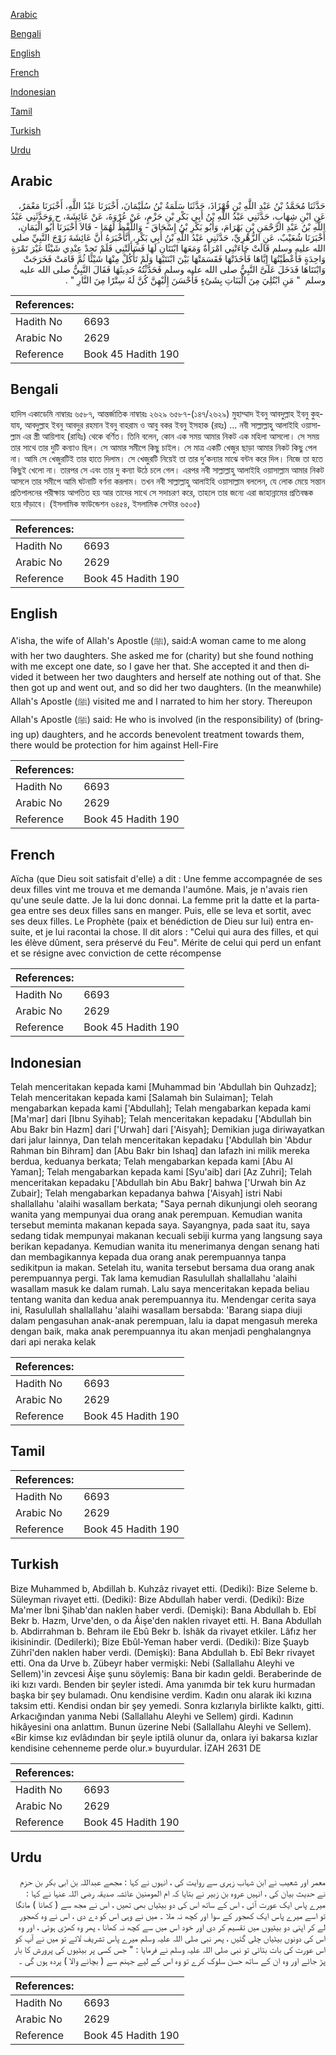 [Arabic](#arabic)

[Bengali](#bengali)

[English](#english)

[French](#french)

[Indonesian](#indonesian)

[Tamil](#tamil)

[Turkish](#turkish)

[Urdu](#urdu)

## Arabic


<div dir="rtl" lang="ar" style={{fontSize:'larger',backgroundColor:'#f8f9fa',padding:20}}>
حَدَّثَنَا مُحَمَّدُ بْنُ عَبْدِ اللَّهِ بْنِ قُهْزَاذَ، حَدَّثَنَا سَلَمَةُ بْنُ سُلَيْمَانَ، أَخْبَرَنَا عَبْدُ اللَّهِ، أَخْبَرَنَا مَعْمَرٌ، عَنِ ابْنِ شِهَابٍ، حَدَّثَنِي عَبْدُ اللَّهِ بْنُ أَبِي بَكْرِ بْنِ حَزْمٍ، عَنْ عُرْوَةَ، عَنْ عَائِشَةَ، ح وَحَدَّثَنِي عَبْدُ اللَّهِ بْنُ عَبْدِ الرَّحْمَنِ بْنِ بَهْرَامَ، وَأَبُو بَكْرِ بْنُ إِسْحَاقَ - وَاللَّفْظُ لَهُمَا - قَالاَ أَخْبَرَنَا أَبُو الْيَمَانِ، أَخْبَرَنَا شُعَيْبٌ، عَنِ الزُّهْرِيِّ، حَدَّثَنِي عَبْدُ اللَّهِ بْنُ أَبِي بَكْرٍ، أَنَّأَخْبَرَهُ أَنَّ عَائِشَةَ زَوْجَ النَّبِيِّ صلى الله عليه وسلم قَالَتْ جَاءَتْنِي امْرَأَةٌ وَمَعَهَا ابْنَتَانِ لَهَا فَسَأَلَتْنِي فَلَمْ تَجِدْ عِنْدِي شَيْئًا غَيْرَ تَمْرَةٍ وَاحِدَةٍ فَأَعْطَيْتُهَا إِيَّاهَا فَأَخَذَتْهَا فَقَسَمَتْهَا بَيْنَ ابْنَتَيْهَا وَلَمْ تَأْكُلْ مِنْهَا شَيْئًا ثُمَّ قَامَتْ فَخَرَجَتْ وَابْنَتَاهَا فَدَخَلَ عَلَىَّ النَّبِيُّ صلى الله عليه وسلم فَحَدَّثْتُهُ حَدِيثَهَا فَقَالَ النَّبِيُّ صلى الله عليه وسلم ‏ "‏ مَنِ ابْتُلِيَ مِنَ الْبَنَاتِ بِشَىْءٍ فَأَحْسَنَ إِلَيْهِنَّ كُنَّ لَهُ سِتْرًا مِنَ النَّارِ ‏"‏ ‏.‏
</div>
<div style={{backgroundColor:'#f8f9fa',padding:20, marginBottom: 10}}><table> <thead> <tr> <th>References:</th> <th></th> </tr> </thead> <tbody><tr><td>Hadith No</td><td>6693</td></tr><tr><td>Arabic No</td><td>2629</td></tr><tr><td>Reference</td><td>Book 45 Hadith 190</td></tr></tbody></table></div>

## Bengali


<div dir="ltr" lang="bn" style={{fontSize:'larger',backgroundColor:'#f8f9fa',padding:20}}>
হাদিস একাডেমি নাম্বারঃ ৬৫৮৭, আন্তর্জাতিক নাম্বারঃ ২৬২৯ ৬৫৮৭-(১৪৭/২৬২৯) মুহাম্মাদ ইবনু আবদুল্লাহ ইবনু কুহযায, আবদুল্লাহ ইবনু আবদুর রহমান ইবনু বাহরাম ও আবু বকর ইবনু ইসহাক (রহঃ) ... নবী সাল্লাল্লাহু আলাইহি ওয়াসাল্লাম এর স্ত্রী আয়িশাহ (রাযিঃ) থেকে বর্ণিত। তিনি বলেন, কোন এক সময় আমার নিকট এক মহিলা আসলো। সে সময় তার সাথে তার দুটি কন্যাও ছিল। সে আমার সমীপে কিছু চাইল। সে মাত্র একটি খেজুর ছাড়া আমার নিকট কিছু পেল না। আমি সে খেজুরটিই তার হাতে দিলাম। সে খেজুরটি নিয়েই তা তার দু’কন্যার মাঝে বন্টন করে দিল। নিজে তা হতে কিছুই খেলো না। তারপর সে এবং তার দু কন্যা উঠে চলে গেল। এরপর নবী সাল্লাল্লাহু আলাইহি ওয়াসাল্লাম আমার নিকট আসলে তার সমীপে আমি ঘটনাটি বর্ণনা করলাম। তখন নবী সাল্লাল্লাহু আলাইহি ওয়াসাল্লাম বললেন, যে লোক মেয়ে সন্তান প্রতিপালনের পরীক্ষায় আপতিত হয় আর তাদের সাথে সে সদাচরণ করে, তাহলে তার জন্যে এরা জাহান্নামের প্রতিবন্ধক হয়ে দাঁড়াবে। (ইসলামিক ফাউন্ডেশন ৬৪৫৪, ইসলামিক সেন্টার ৬৫০৫)
</div>
<div style={{backgroundColor:'#f8f9fa',padding:20, marginBottom: 10}}><table> <thead> <tr> <th>References:</th> <th></th> </tr> </thead> <tbody><tr><td>Hadith No</td><td>6693</td></tr><tr><td>Arabic No</td><td>2629</td></tr><tr><td>Reference</td><td>Book 45 Hadith 190</td></tr></tbody></table></div>

## English


<div dir="ltr" lang="en" style={{fontSize:'larger',backgroundColor:'#f8f9fa',padding:20}}>
A'isha, the wife of Allah's Apostle (ﷺ), said:A woman came to me along with her two daughters. She asked me for (charity) but she found nothing with me except one date, so I gave her that. She accepted it and then divided it between her two daughters and herself ate nothing out of that. She then got up and went out, and so did her two daughters. (In the meanwhile) Allah's Apostle (ﷺ) visited me and I narrated to him her story. Thereupon Allah's Apostle (ﷺ) said: He who is involved (in the responsibility) of (bringing up) daughters, and he accords benevolent treatment towards them, there would be protection for him against Hell-Fire
</div>
<div style={{backgroundColor:'#f8f9fa',padding:20, marginBottom: 10}}><table> <thead> <tr> <th>References:</th> <th></th> </tr> </thead> <tbody><tr><td>Hadith No</td><td>6693</td></tr><tr><td>Arabic No</td><td>2629</td></tr><tr><td>Reference</td><td>Book 45 Hadith 190</td></tr></tbody></table></div>

## French


<div dir="ltr" lang="fr" style={{fontSize:'larger',backgroundColor:'#f8f9fa',padding:20}}>
Aïcha (que Dieu soit satisfait d'elle) a dit : Une femme accompagnée de ses deux filles vint me trouva et me demanda l'aumône. Mais, je n'avais rien qu'une seule datte. Je la lui donc donnai. La femme prit la datte et la partagea entre ses deux filles sans en manger. Puis, elle se leva et sortit, avec ses deux filles. Le Prophète (paix et bénédiction de Dieu sur lui) entra ensuite, et je lui racontai la chose. Il dit alors : "Celui qui aura des filles, et qui les élève dûment, sera préservé du Feu". Mérite de celui qui perd un enfant et se résigne avec conviction de cette récompense
</div>
<div style={{backgroundColor:'#f8f9fa',padding:20, marginBottom: 10}}><table> <thead> <tr> <th>References:</th> <th></th> </tr> </thead> <tbody><tr><td>Hadith No</td><td>6693</td></tr><tr><td>Arabic No</td><td>2629</td></tr><tr><td>Reference</td><td>Book 45 Hadith 190</td></tr></tbody></table></div>

## Indonesian


<div dir="ltr" lang="id" style={{fontSize:'larger',backgroundColor:'#f8f9fa',padding:20}}>
Telah menceritakan kepada kami [Muhammad bin 'Abdullah bin Quhzadz]; Telah menceritakan kepada kami [Salamah bin Sulaiman]; Telah mengabarkan kepada kami ['Abdullah]; Telah mengabarkan kepada kami [Ma'mar] dari [Ibnu Syihab]; Telah menceritakan kepadaku ['Abdullah bin Abu Bakr bin Hazm] dari ['Urwah] dari ['Aisyah]; Demikian juga diriwayatkan dari jalur lainnya, Dan telah menceritakan kepadaku ['Abdullah bin 'Abdur Rahman bin Bihram] dan [Abu Bakr bin Ishaq] dan lafazh ini milik mereka berdua, keduanya berkata; Telah mengabarkan kepada kami [Abu Al Yaman]; Telah mengabarkan kepada kami [Syu'aib] dari [Az Zuhri]; Telah menceritakan kepadaku ['Abdullah bin Abu Bakr] bahwa ['Urwah bin Az Zubair]; Telah mengabarkan kepadanya bahwa ['Aisyah] istri Nabi shallallahu 'alaihi wasallam berkata; "Saya pernah dikunjungi oleh seorang wanita yang mempunyai dua orang anak perempuan. Kemudian wanita tersebut meminta makanan kepada saya. Sayangnya, pada saat itu, saya sedang tidak mempunyai makanan kecuali sebiji kurma yang langsung saya berikan kepadanya. Kemudian wanita itu menerimanya dengan senang hati dan membagikannya kepada dua orang anak perempuannya tanpa sedikitpun ia makan. Setelah itu, wanita tersebut bersama dua orang anak perempuannya pergi. Tak lama kemudian Rasulullah shallallahu 'alaihi wasallam masuk ke dalam rumah. Lalu saya menceritakan kepada beliau tentang wanita dan kedua anak perempuannya itu. Mendengar cerita saya ini, Rasulullah shallallahu 'alaihi wasallam bersabda: 'Barang siapa diuji dalam pengasuhan anak-anak perempuan, lalu ia dapat mengasuh mereka dengan baik, maka anak perempuannya itu akan menjadi penghalangnya dari api neraka kelak
</div>
<div style={{backgroundColor:'#f8f9fa',padding:20, marginBottom: 10}}><table> <thead> <tr> <th>References:</th> <th></th> </tr> </thead> <tbody><tr><td>Hadith No</td><td>6693</td></tr><tr><td>Arabic No</td><td>2629</td></tr><tr><td>Reference</td><td>Book 45 Hadith 190</td></tr></tbody></table></div>

## Tamil


<div dir="ltr" lang="ta" style={{fontSize:'larger',backgroundColor:'#f8f9fa',padding:20}}>

</div>
<div style={{backgroundColor:'#f8f9fa',padding:20, marginBottom: 10}}><table> <thead> <tr> <th>References:</th> <th></th> </tr> </thead> <tbody><tr><td>Hadith No</td><td>6693</td></tr><tr><td>Arabic No</td><td>2629</td></tr><tr><td>Reference</td><td>Book 45 Hadith 190</td></tr></tbody></table></div>

## Turkish


<div dir="ltr" lang="tr" style={{fontSize:'larger',backgroundColor:'#f8f9fa',padding:20}}>
Bize Muhammed b, Abdillah b. Kuhzâz rivayet etti. (Dediki): Bize Seleme b. Süleyman rivayet etti. (Dediki): Bize Abdullah haber verdi. (Dediki): Bize Ma'mer İbni Şihab'dan naklen haber verdi. (Demişki): Bana Abdullah b. Ebî Bekr b. Hazm, Urve'den, o da Âişe'den naklen rivayet etti. H. Bana Abdullah b. Abdirrahman b. Behram ile Ebû Bekr b. İshâk da rivayet etkiler. Lâfız her ikisinindir. (Dedilerki); Bize Ebûl-Yeman haber verdi. (Dediki): Bize Şuayb Zührî'den naklen haber verdi. (Demişki): Bana Abdullah b. Ebî Bekr rivayet etti. Ona da Urve b. Zübeyr haber vermişki: Nebi (Sallallahu Aleyhi ve Sellem)'in zevcesi Âişe şunu söylemiş: Bana bir kadın geldi. Beraberinde de iki kızı vardı. Benden bir şeyler istedi. Ama yanımda bir tek kuru hurmadan başka bir şey bulamadı. Onu kendisine verdim. Kadın onu alarak iki kızına taksim etti. Kendisi ondan bir şey yemedi. Sonra kızlarıyla birlikte kalktı, gitti. Arkacığından yanıma Nebi (Sallallahu Aleyhi ve Sellem) girdi. Kadının hikâyesini ona anlattım. Bunun üzerine Nebi (Sallallahu Aleyhi ve Sellem). «Bir kimse kız evlâdından bir şeyle iptilâ olunur da, onlara iyi bakarsa kızlar kendisine cehenneme perde olur.» buyurdular. İZAH 2631 DE
</div>
<div style={{backgroundColor:'#f8f9fa',padding:20, marginBottom: 10}}><table> <thead> <tr> <th>References:</th> <th></th> </tr> </thead> <tbody><tr><td>Hadith No</td><td>6693</td></tr><tr><td>Arabic No</td><td>2629</td></tr><tr><td>Reference</td><td>Book 45 Hadith 190</td></tr></tbody></table></div>

## Urdu


<div dir="rtl" lang="ur" style={{fontSize:'larger',backgroundColor:'#f8f9fa',padding:20}}>
معمر اور شعیب نے ابن شہاب زہری سے روایت کی ، انہوں نے کہا : مجھے عبداللہ بن ابی بکر بن حزم نے حدیث بیان کی ، انہیں عروہ بن زبیر نے بتایا کہ ام المومنین عائشہ صدیقہ رضی اللہ عنہا نے کہا : میرے پاس ایک عورت آئی ، اس کے ساتھ اس کی دو بیٹیاں بھی تھیں ، اس نے مجھ سے ( کھانا ) مانگا تو اسے میرے پاس ایک کھجور کے سوا اور کچھ نہ ملا ۔ میں نے وہی اس کو دے دی ، اس نے وہ کھجور لے کر اپنی دو بیٹیوں میں تقسیم کر دی اور خود اس میں سے کچھ نہ کھانا ، پھر وہ کھڑی ہوئی ، اور وہ اس کی دونوں بیٹیاں چلی گئیں ، پھر نبی صلی اللہ علیہ وسلم میرے پاس تشریف لائے تو میں نے آپ کو اس عورت کی بات بتائی تو نبی صلی اللہ علیہ وسلم نے فرمایا : " جس کسی پر بیٹیوں کی پرورش کا بار پڑ جائے اور وہ ان کے ساتھ حسن سلوک کرے تو وہ اس کے لیے جہنم سے ( بچانے والا ) پردہ ہوں گی ۔
</div>
<div style={{backgroundColor:'#f8f9fa',padding:20, marginBottom: 10}}><table> <thead> <tr> <th>References:</th> <th></th> </tr> </thead> <tbody><tr><td>Hadith No</td><td>6693</td></tr><tr><td>Arabic No</td><td>2629</td></tr><tr><td>Reference</td><td>Book 45 Hadith 190</td></tr></tbody></table></div>